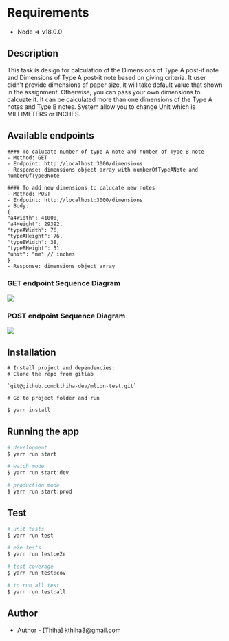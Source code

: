 # Requirements

- Node => v18.0.0

## Description

This task is design for calculation of the Dimensions of Type A post-it note and Dimensions of Type A post-it note based on giving criteria. It user didn't provide dimensions of paper size, it will take default value that shown in the assignment. Otherwise, you can pass your own dimensions to calcuate it. It can be calculated more than one dimensions of the Type A notes and Type B notes. System allow you to change Unit which is MILLIMETERS or INCHES.

## Available endpoints

    #### To calucate number of type A note and number of Type B note
    - Method: GET
    - Endpoint: http://localhost:3000/dimensions
    - Response: dimensions object array with numberOfTypeANote and numberOfTypeBNote

    #### To add new dimensions to calucate new notes
    - Method: POST
    - Endpoint: http://localhost:3000/dimensions
    - Body:
    {
    "a4Width": 41000,
    "a4Height": 29392,
    "typeAWidth": 76,
    "typeAHeight": 76,
    "typeBWidth": 38,
    "typeBHeight": 51,
    "unit": "mm" // inches
    }
    - Response: dimensions object array

### GET endpoint Sequence Diagram

[![](https://mermaid.ink/img/pako:eNqVkT1PxDAMhv-KlfkKJ8YMJ8EdYmBA4srWxaQuRCROSRzE6XT_nUQtVHwsJIvj13leWz4qE3pSWiV6zcSGdhafIvqOoZwRo1hjR2SBh0Txd3YbWGJw7i9tT_HNGuq43ipWRLPZLH803FfbJCABDDqTHQoVyEgReuuJkw2c4Oa6hfPlPdEWTGHOXhq26By0AXaf1bMCQ4hfFiU9MWbxB2Buw-M7cPaPpZcwQHsYqbkE5H4Kr2AMSRorwEEofecVYB22zic58v9QZ3CxXsPdrVopT9Gj7ct-jtWgU_JMnjqlS9hjfOlUx6dSh1nC_sBGaYmZViqPfZlg3qXSA7pEpw-L-6qI?type=png)](https://mermaid.live/edit#pako:eNqVkT1PxDAMhv-KlfkKJ8YMJ8EdYmBA4srWxaQuRCROSRzE6XT_nUQtVHwsJIvj13leWz4qE3pSWiV6zcSGdhafIvqOoZwRo1hjR2SBh0Txd3YbWGJw7i9tT_HNGuq43ipWRLPZLH803FfbJCABDDqTHQoVyEgReuuJkw2c4Oa6hfPlPdEWTGHOXhq26By0AXaf1bMCQ4hfFiU9MWbxB2Buw-M7cPaPpZcwQHsYqbkE5H4Kr2AMSRorwEEofecVYB22zic58v9QZ3CxXsPdrVopT9Gj7ct-jtWgU_JMnjqlS9hjfOlUx6dSh1nC_sBGaYmZViqPfZlg3qXSA7pEpw-L-6qI)

### POST endpoint Sequence Diagram

[![](https://mermaid.ink/img/pako:eNp1UsluwjAQ_ZWRz1SlVU8-ILVwBzX0UuUyiqdg4SUdO6AK8e-1s5ColDnN8t6bxT6LyisSUgT6bshVtNK4Y7Slg2Q1ctSVrtFF-AjEt9mld5G9Mf_VVtqSC9q71XZ9Wy2Ij7qi0nWlLP-wWIx6El6VAkenxKqJQQ1qATbrYguPY6JTQBNBB3A-whGNVhJe5nN4QwXvebcQO1i2sUtqOR1TQoXGQPRwnTnbFHLDaJthTOFdQl5OQrH3JyBmz2ApBNxRRyAT6C61P9O0Td6yjUZSj5riN03Yt-f7e6cp_jrb8_wJlkwYqVcllxwxE5bYolbph5xzoRRxT5ZKIZOrkA-lKN0l4bCJvvhxlZCRG5qJpk7DDr9JyC9MS85EevlP74f48gs7ttQn?type=png)](https://mermaid.live/edit#pako:eNp1UsluwjAQ_ZWRz1SlVU8-ILVwBzX0UuUyiqdg4SUdO6AK8e-1s5ColDnN8t6bxT6LyisSUgT6bshVtNK4Y7Slg2Q1ctSVrtFF-AjEt9mld5G9Mf_VVtqSC9q71XZ9Wy2Ij7qi0nWlLP-wWIx6El6VAkenxKqJQQ1qATbrYguPY6JTQBNBB3A-whGNVhJe5nN4QwXvebcQO1i2sUtqOR1TQoXGQPRwnTnbFHLDaJthTOFdQl5OQrH3JyBmz2ApBNxRRyAT6C61P9O0Td6yjUZSj5riN03Yt-f7e6cp_jrb8_wJlkwYqVcllxwxE5bYolbph5xzoRRxT5ZKIZOrkA-lKN0l4bCJvvhxlZCRG5qJpk7DDr9JyC9MS85EevlP74f48gs7ttQn)

## Installation

    # Install project and dependencies:
    # Clone the repo from gitlab

    `git@github.com:kthiha-dev/mlion-test.git`

    # Go to project folder and run

```bash
$ yarn install
```

## Running the app

```bash
# development
$ yarn run start

# watch mode
$ yarn run start:dev

# production mode
$ yarn run start:prod
```

## Test

```bash
# unit tests
$ yarn run test

# e2e tests
$ yarn run test:e2e

# test coverage
$ yarn run test:cov

# to run all test
$ yarn run test:all
```

## Author

- Author - [Thiha] kthiha3@gmail.com
